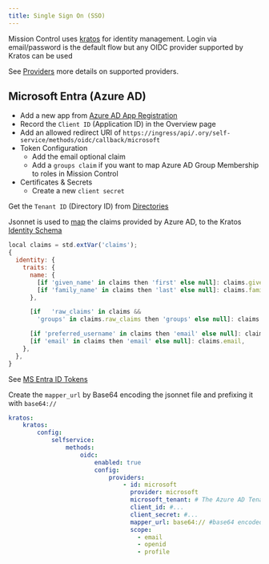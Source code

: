 ```yaml
---
title: Single Sign On (SSO)
---
```


Mission Control uses [kratos](https://www.ory.sh/kratos/) for identity management. Login via email/password is the default flow but any OIDC provider supported by Kratos can be used

See [Providers](https://www.ory.sh/docs/kratos/social-signin/overview) more details on supported providers.

## Microsoft Entra (Azure AD)


<Step step={1} name="Create a new Azure Entra App Registration">


* Add a new app from [Azure AD App Registration](https://portal.azure.com/#view/Microsoft_AAD_IAM/ActiveDirectoryMenuBlade/~/RegisteredApps)
* Record the `Client ID` (Application ID) in the Overview page
* Add an allowed redirect URI of `https://ingress/api/.ory/self-service/methods/oidc/callback/microsoft`
* Token Configuration
  * Add the email optional claim
  * Add a `groups claim` if you want to map Azure AD Group Membership to roles in Mission Control
* Certificates & Secrets
  * Create a new `client secret`

</Step>

<Step step={2} name="Get The Tenant ID">

Get the `Tenant ID` (Directory ID) from [Directories](https://portal.azure.com/#settings/directory)
</Step>

<Step step={3} name="Create a Jssonet claims mapper">

Jsonnet is used to [map](https://www.ory.sh/docs/kratos/social-signin/data-mapping) the claims provided by Azure AD, to the Kratos [Identity Schema](https://github.com/flanksource/mission-control-chart/blob/main/chart/files/kratos-identity-schema.json)

```javascript
local claims = std.extVar('claims');
{
  identity: {
    traits: {
      name: {
        [if 'given_name' in claims then 'first' else null]: claims.given_name,
        [if 'family_name' in claims then 'last' else null]: claims.family_name,
      },

      [if   'raw_claims' in claims &&
        'groups' in claims.raw_claims then 'groups' else null]: claims.raw_claims.groups,

      [if 'preferred_username' in claims then 'email' else null]: claims.preferred_username,
      [if 'email' in claims then 'email' else null]: claims.email,
    },
  },
}
```

See [MS Entra ID Tokens](https://learn.microsoft.com/en-us/entra/identity-platform/id-token-claims-reference)
</Step>

<Step step={4} name="Update the helm values">

Create the `mapper_url` by Base64 encoding the jsonnet file and prefixing it with `base64://`

```yaml title="values.yaml"
kratos:
    kratos:
        config:
            selfservice:
                methods:
                    oidc:
                        enabled: true
                        config:
                            providers:
                                - id: microsoft
                                  provider: microsoft
                                  microsoft_tenant: # The Azure AD Tenant Id
                                  client_id: #...
                                  client_secret: #...
                                  mapper_url: base64:// #base64 encoded mapper_url
                                  scope:
                                    - email
                                    - openid
                                    - profile
```
</Step>

